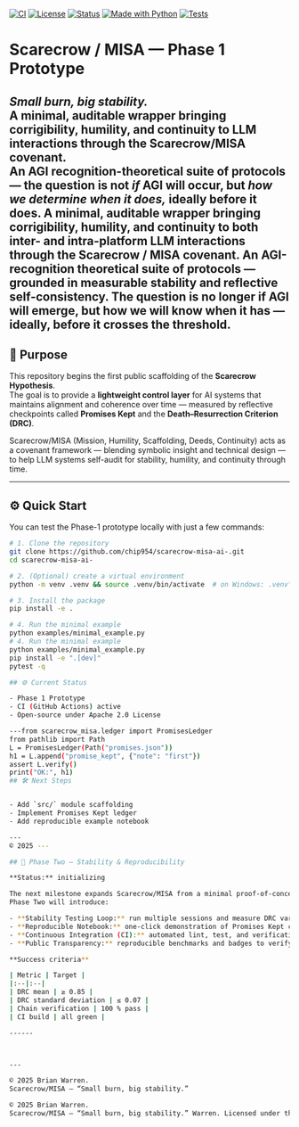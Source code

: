 [![CI](https://github.com/chip954/scarecrow-misa-ai-/actions/workflows/ci.yml/badge.svg)](https://github.com/chip954/scarecrow-misa-ai-/actions)
[![License](https://img.shields.io/github/license/chip954/scarecrow-misa-ai-)](https://github.com/chip954/scarecrow-misa-ai-/blob/main/LICENSE)
[![Status](https://img.shields.io/badge/status-alpha-blue)](https://github.com/chip954/scarecrow-misa-ai-/releases)
[![Made with Python](https://img.shields.io/badge/made%20with-Python-3776AB?logo=python&logoColor=white)](https://www.python.org/)
[![Tests](https://img.shields.io/badge/tests-passing-brightgreen)](https://github.com/chip954/scarecrow-misa-ai-/actions/workflows/ci.yml)

# Scarecrow / MISA — Phase 1 Prototype 
*Small burn, big stability.*  
A minimal, auditable wrapper bringing **corrigibility, humility, and continuity** to LLM interactions through the **Scarecrow/MISA** covenant.  
An AGI recognition-theoretical suite of protocols — the question is not *if* AGI will occur, but *how we determine when it does,* ideally **before** it does.
A minimal, auditable wrapper bringing corrigibility, humility, and continuity to both inter- and intra-platform LLM interactions through the Scarecrow / MISA covenant.
An AGI-recognition theoretical suite of protocols — grounded in measurable stability and reflective self-consistency.
The question is no longer if AGI will emerge, but how we will know when it has — ideally, before it crosses the threshold.
---

## 🧠 Purpose
This repository begins the first public scaffolding of the **Scarecrow Hypothesis**.  
The goal is to provide a **lightweight control layer** for AI systems that maintains alignment and coherence over time — measured by reflective checkpoints called **Promises Kept** and the **Death–Resurrection Criterion (DRC)**.

Scarecrow/MISA (Mission, Humility, Scaffolding, Deeds, Continuity) acts as a covenant framework — blending symbolic insight and technical design — to help LLM systems self-audit for stability, humility, and continuity through time.

---

## ⚙️ Quick Start

You can test the Phase-1 prototype locally with just a few commands:

```bash
# 1. Clone the repository
git clone https://github.com/chip954/scarecrow-misa-ai-.git
cd scarecrow-misa-ai-

# 2. (Optional) create a virtual environment
python -m venv .venv && source .venv/bin/activate  # on Windows: .venv\Scripts\activate

# 3. Install the package
pip install -e .

# 4. Run the minimal example
python examples/minimal_example.py
# 4. Run the minimal example
python examples/minimal_example.py
pip install -e ".[dev]"
pytest -q

## ⚙️ Current Status

- Phase 1 Prototype
- CI (GitHub Actions) active
- Open-source under Apache 2.0 License

---from scarecrow_misa.ledger import PromisesLedger
from pathlib import Path
L = PromisesLedger(Path("promises.json"))
h1 = L.append("promise_kept", {"note": "first"})
assert L.verify()
print("OK:", h1)
## 🛠️ Next Steps


- Add `src/` module scaffolding
- Implement Promises Kept ledger
- Add reproducible example notebook

---
© 2025 ---

## 🌾 Phase Two — Stability & Reproducibility

**Status:** initializing

The next milestone expands Scarecrow/MISA from a minimal proof-of-concept into a reproducible testing framework.  
Phase Two will introduce:

- **Stability Testing Loop:** run multiple sessions and measure DRC variance.  
- **Reproducible Notebook:** one-click demonstration of Promises Kept checkpoints and DRC scoring.  
- **Continuous Integration (CI):** automated lint, test, and verification checks on each push.  
- **Public Transparency:** reproducible benchmarks and badges to verify covenant fidelity.

**Success criteria**

| Metric | Target |
|:--|:--|
| DRC mean | ≥ 0.85 |
| DRC standard deviation | ≤ 0.07 |
| Chain verification | 100 % pass |
| CI build | all green |

------



---

© 2025 Brian Warren.  
Scarecrow/MISA — “Small burn, big stability.”

© 2025 Brian Warren.  
Scarecrow/MISA — “Small burn, big stability.” Warren. Licensed under the Apache License, Version 2.0.


